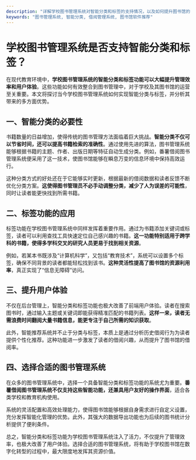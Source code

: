 ```yaml
---
description: "详解学校图书管理系统对智能分类和标签的支持情况，以及如何提升图书馆的管理效率。"
keywords: "图书管理系统, 智能分类, 借阅管理系统, 图书馆软件推荐"
---
```

# 学校图书管理系统是否支持智能分类和标签？

在现代教育环境中，**学校图书管理系统的智能分类和标签功能可以大幅提升管理效率和用户体验**。这些功能如何有效整合到图书管理中，对于学校及其图书馆的运营至关重要。本文将探讨当今学校图书管理系统如何实现智能分类与标签，并分析其带来的多方面优势。

## 一、智能分类的必要性

书籍数量的日益增加，使得传统的图书管理方法面临着巨大挑战。**智能分类不仅可以节省时间，还可以提高书籍检索的准确性**。通过使用先进的算法，图书管理系统能够根据书籍的主题、作者、出版日期等特征自动生成分类。例如，番薯借阅图书管理系统便采用了这一技术，使图书馆能够在瞬息万变的信息环境中保持高效运行。

这种分类方式的好处还在于它能够实时更新，根据最新的借阅数据和读者反馈不断优化分类方案。**这使得图书管理员不必手动调整分类，减少了人为误差的可能性**，同时让读者能更快找到所需书籍。

## 二、标签功能的应用

标签功能在学校图书管理系统中同样发挥着重要作用。通过为书籍添加关键词或标签，读者可以利用查找工具快速定位自己感兴趣的书籍。**这一功能特别适用于跨学科的书籍，使得多学科交叉的研究人员更易于找到相关资源**。

例如，若某本书既涉及“计算机科学”，又包括“教育技术”，系统可以设置多个标签，确保不同背景的读者都能轻松找到该书。**这种灵活性提高了图书馆的资源利用率**，真正实现了“信息无障碍”访问。

## 三、提升用户体验

不仅在后台管理上，智能分类和标签功能也极大改善了前端用户体验。读者在搜索图书时，通过输入主题或关键词即能获得精准匹配的书籍列表。**这样一来，读者无需浪费时间翻阅大量书籍信息，能更专注于自己所需的知识获取**。

此外，智能推荐系统并不止于分类与标签，本质上是通过分析历史借阅行为为读者提供个性化推荐。这种功能进一步激发了读者的借阅兴趣，从而提升了图书馆的借阅率。

## 四、选择合适的图书管理系统

在众多的图书管理系统中，选择一个具备智能分类和标签功能的系统尤为重要。**番薯借阅图书管理系统不仅支持这些智能功能，还兼具用户友好的操作界面**，适合各类学校和教育机构使用。

系统的灵活配置和高效处理能力，使得图书馆能够根据自身需求进行自定义设置，充分发挥智能化管理的优势。此外，其强大的数据导出功能也为后续的图书统计分析提供了便利条件。

总之，智能分类和标签功能为学校图书管理系统注入了活力，不仅提升了管理效率，也极大改善了用户体验。选择合适的图书管理系统，将有助于学校图书馆在数字化转型的过程中，最大限度地发挥其资源价值。
